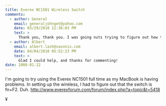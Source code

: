 ```yaml
---
title: Everex NC1501 Wireless Switch
comments:
  - author: General
    email: generaljohnget@yahoo.com
    date: 03/29/2010 12:36:03 PM
    text: >
      Thank you, thank you. I was going nuts trying to figure out how to turn on the wireless module.
  - author: Albert
    email: albert.lash@savonix.com
    date: 04/04/2010 05:52:23 PM
    text: >
      Glad I could help, and thanks for commenting!
date: 2008-01-22
---
```

I'm going to try using the Everex NC1501 full time as my MacBook is having problems. In setting up the wireless, I had to figure out that the switch is fn+F2. Duh. http://www.everexforum.com/forum/index.php?a=topic&t=5418

¥

